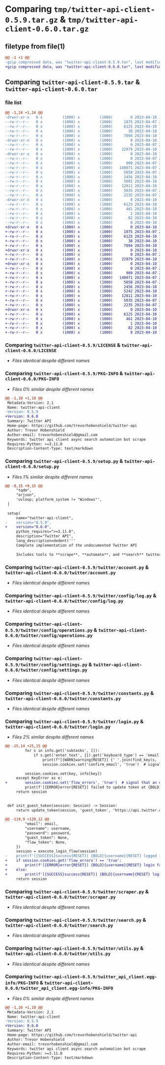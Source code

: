 # Comparing `tmp/twitter-api-client-0.5.9.tar.gz` & `tmp/twitter-api-client-0.6.0.tar.gz`

## filetype from file(1)

```diff
@@ -1 +1 @@
-gzip compressed data, was "twitter-api-client-0.5.9.tar", last modified: Mon Apr 10 18:45:23 2023, max compression
+gzip compressed data, was "twitter-api-client-0.6.0.tar", last modified: Mon Apr 10 19:12:07 2023, max compression
```

## Comparing `twitter-api-client-0.5.9.tar` & `twitter-api-client-0.6.0.tar`

### file list

```diff
@@ -1,24 +1,24 @@
-drwxr-xr-x   0 x         (1000) x         (1000)        0 2023-04-10 18:45:23.827640 twitter-api-client-0.5.9/
--rw-r--r--   0 x         (1000) x         (1000)     1075 2023-04-07 23:06:22.000000 twitter-api-client-0.5.9/LICENSE
--rw-r--r--   0 x         (1000) x         (1000)     6125 2023-04-10 18:45:23.827640 twitter-api-client-0.5.9/PKG-INFO
--rw-r--r--   0 x         (1000) x         (1000)       38 2023-04-10 18:45:23.827640 twitter-api-client-0.5.9/setup.cfg
--rw-r--r--   0 x         (1000) x         (1000)     7094 2023-04-10 18:45:10.000000 twitter-api-client-0.5.9/setup.py
-drwxr-xr-x   0 x         (1000) x         (1000)        0 2023-04-10 18:45:23.825640 twitter-api-client-0.5.9/twitter/
--rw-r--r--   0 x         (1000) x         (1000)        0 2023-04-07 23:06:22.000000 twitter-api-client-0.5.9/twitter/__init__.py
--rw-r--r--   0 x         (1000) x         (1000)    22979 2023-04-10 18:34:38.000000 twitter-api-client-0.5.9/twitter/account.py
-drwxr-xr-x   0 x         (1000) x         (1000)        0 2023-04-10 18:45:23.826640 twitter-api-client-0.5.9/twitter/config/
--rw-r--r--   0 x         (1000) x         (1000)        0 2023-04-07 23:06:22.000000 twitter-api-client-0.5.9/twitter/config/__init__.py
--rw-r--r--   0 x         (1000) x         (1000)      909 2023-04-07 23:06:22.000000 twitter-api-client-0.5.9/twitter/config/log.py
--rw-r--r--   0 x         (1000) x         (1000)   148071 2023-04-07 23:06:22.000000 twitter-api-client-0.5.9/twitter/config/operations.py
--rw-r--r--   0 x         (1000) x         (1000)     5858 2023-04-07 23:06:22.000000 twitter-api-client-0.5.9/twitter/config/settings.py
--rw-r--r--   0 x         (1000) x         (1000)     2456 2023-04-10 18:10:09.000000 twitter-api-client-0.5.9/twitter/constants.py
--rw-r--r--   0 x         (1000) x         (1000)     5001 2023-04-10 18:35:58.000000 twitter-api-client-0.5.9/twitter/login.py
--rw-r--r--   0 x         (1000) x         (1000)    12811 2023-04-10 18:38:31.000000 twitter-api-client-0.5.9/twitter/scraper.py
--rw-r--r--   0 x         (1000) x         (1000)     5035 2023-04-07 23:06:22.000000 twitter-api-client-0.5.9/twitter/search.py
--rw-r--r--   0 x         (1000) x         (1000)     2235 2023-04-07 23:06:22.000000 twitter-api-client-0.5.9/twitter/utils.py
-drwxr-xr-x   0 x         (1000) x         (1000)        0 2023-04-10 18:45:23.827640 twitter-api-client-0.5.9/twitter_api_client.egg-info/
--rw-r--r--   0 x         (1000) x         (1000)     6125 2023-04-10 18:45:23.000000 twitter-api-client-0.5.9/twitter_api_client.egg-info/PKG-INFO
--rw-r--r--   0 x         (1000) x         (1000)      461 2023-04-10 18:45:23.000000 twitter-api-client-0.5.9/twitter_api_client.egg-info/SOURCES.txt
--rw-r--r--   0 x         (1000) x         (1000)        1 2023-04-10 18:45:23.000000 twitter-api-client-0.5.9/twitter_api_client.egg-info/dependency_links.txt
--rw-r--r--   0 x         (1000) x         (1000)       82 2023-04-10 18:45:23.000000 twitter-api-client-0.5.9/twitter_api_client.egg-info/requires.txt
--rw-r--r--   0 x         (1000) x         (1000)        8 2023-04-10 18:45:23.000000 twitter-api-client-0.5.9/twitter_api_client.egg-info/top_level.txt
+drwxr-xr-x   0 x         (1000) x         (1000)        0 2023-04-10 19:12:07.854313 twitter-api-client-0.6.0/
+-rw-r--r--   0 x         (1000) x         (1000)     1075 2023-04-07 23:06:22.000000 twitter-api-client-0.6.0/LICENSE
+-rw-r--r--   0 x         (1000) x         (1000)     6125 2023-04-10 19:12:07.854313 twitter-api-client-0.6.0/PKG-INFO
+-rw-r--r--   0 x         (1000) x         (1000)       38 2023-04-10 19:12:07.854313 twitter-api-client-0.6.0/setup.cfg
+-rw-r--r--   0 x         (1000) x         (1000)     7094 2023-04-10 19:12:02.000000 twitter-api-client-0.6.0/setup.py
+drwxr-xr-x   0 x         (1000) x         (1000)        0 2023-04-10 19:12:07.853313 twitter-api-client-0.6.0/twitter/
+-rw-r--r--   0 x         (1000) x         (1000)        0 2023-04-07 23:06:22.000000 twitter-api-client-0.6.0/twitter/__init__.py
+-rw-r--r--   0 x         (1000) x         (1000)    22979 2023-04-10 18:34:38.000000 twitter-api-client-0.6.0/twitter/account.py
+drwxr-xr-x   0 x         (1000) x         (1000)        0 2023-04-10 19:12:07.853313 twitter-api-client-0.6.0/twitter/config/
+-rw-r--r--   0 x         (1000) x         (1000)        0 2023-04-07 23:06:22.000000 twitter-api-client-0.6.0/twitter/config/__init__.py
+-rw-r--r--   0 x         (1000) x         (1000)      909 2023-04-07 23:06:22.000000 twitter-api-client-0.6.0/twitter/config/log.py
+-rw-r--r--   0 x         (1000) x         (1000)   148071 2023-04-07 23:06:22.000000 twitter-api-client-0.6.0/twitter/config/operations.py
+-rw-r--r--   0 x         (1000) x         (1000)     5858 2023-04-07 23:06:22.000000 twitter-api-client-0.6.0/twitter/config/settings.py
+-rw-r--r--   0 x         (1000) x         (1000)     2456 2023-04-10 18:10:09.000000 twitter-api-client-0.6.0/twitter/constants.py
+-rw-r--r--   0 x         (1000) x         (1000)     5242 2023-04-10 19:10:29.000000 twitter-api-client-0.6.0/twitter/login.py
+-rw-r--r--   0 x         (1000) x         (1000)    12811 2023-04-10 18:38:31.000000 twitter-api-client-0.6.0/twitter/scraper.py
+-rw-r--r--   0 x         (1000) x         (1000)     5035 2023-04-07 23:06:22.000000 twitter-api-client-0.6.0/twitter/search.py
+-rw-r--r--   0 x         (1000) x         (1000)     2235 2023-04-07 23:06:22.000000 twitter-api-client-0.6.0/twitter/utils.py
+drwxr-xr-x   0 x         (1000) x         (1000)        0 2023-04-10 19:12:07.854313 twitter-api-client-0.6.0/twitter_api_client.egg-info/
+-rw-r--r--   0 x         (1000) x         (1000)     6125 2023-04-10 19:12:07.000000 twitter-api-client-0.6.0/twitter_api_client.egg-info/PKG-INFO
+-rw-r--r--   0 x         (1000) x         (1000)      461 2023-04-10 19:12:07.000000 twitter-api-client-0.6.0/twitter_api_client.egg-info/SOURCES.txt
+-rw-r--r--   0 x         (1000) x         (1000)        1 2023-04-10 19:12:07.000000 twitter-api-client-0.6.0/twitter_api_client.egg-info/dependency_links.txt
+-rw-r--r--   0 x         (1000) x         (1000)       82 2023-04-10 19:12:07.000000 twitter-api-client-0.6.0/twitter_api_client.egg-info/requires.txt
+-rw-r--r--   0 x         (1000) x         (1000)        8 2023-04-10 19:12:07.000000 twitter-api-client-0.6.0/twitter_api_client.egg-info/top_level.txt
```

### Comparing `twitter-api-client-0.5.9/LICENSE` & `twitter-api-client-0.6.0/LICENSE`

 * *Files identical despite different names*

### Comparing `twitter-api-client-0.5.9/PKG-INFO` & `twitter-api-client-0.6.0/PKG-INFO`

 * *Files 0% similar despite different names*

```diff
@@ -1,10 +1,10 @@
 Metadata-Version: 2.1
 Name: twitter-api-client
-Version: 0.5.9
+Version: 0.6.0
 Summary: Twitter API
 Home-page: https://github.com/trevorhobenshield/twitter-api
 Author: Trevor Hobenshield
 Author-email: trevorhobenshield@gmail.com
 Keywords: twitter api client async search automation bot scrape
 Requires-Python: >=3.11.0
 Description-Content-Type: text/markdown
```

### Comparing `twitter-api-client-0.5.9/setup.py` & `twitter-api-client-0.6.0/setup.py`

 * *Files 1% similar despite different names*

```diff
@@ -9,15 +9,15 @@
     "tqdm",
     "orjson",
     'uvloop; platform_system != "Windows"',
 ]
 
 setup(
     name="twitter-api-client",
-    version="0.5.9",
+    version="0.6.0",
     python_requires=">=3.11.0",
     description="Twitter API",
     long_description=dedent('''
     Complete implementation of the undocumented Twitter API
     
     Includes tools to **scrape**, **automate**, and **search** twitter
```

### Comparing `twitter-api-client-0.5.9/twitter/account.py` & `twitter-api-client-0.6.0/twitter/account.py`

 * *Files identical despite different names*

### Comparing `twitter-api-client-0.5.9/twitter/config/log.py` & `twitter-api-client-0.6.0/twitter/config/log.py`

 * *Files identical despite different names*

### Comparing `twitter-api-client-0.5.9/twitter/config/operations.py` & `twitter-api-client-0.6.0/twitter/config/operations.py`

 * *Files identical despite different names*

### Comparing `twitter-api-client-0.5.9/twitter/config/settings.py` & `twitter-api-client-0.6.0/twitter/config/settings.py`

 * *Files identical despite different names*

### Comparing `twitter-api-client-0.5.9/twitter/constants.py` & `twitter-api-client-0.6.0/twitter/constants.py`

 * *Files identical despite different names*

### Comparing `twitter-api-client-0.5.9/twitter/login.py` & `twitter-api-client-0.6.0/twitter/login.py`

 * *Files 2% similar despite different names*

```diff
@@ -25,14 +25,15 @@
         for s in info.get('subtasks', []):
             if s.get('enter_text', {}).get('keyboard_type') == 'email':
                 print(f"[{WARN}warning{RESET}] {' '.join(find_key(s, 'text'))}")
                 session.cookies.set('confirm_email', 'true')  # signal that email challenge must be solved
 
         session.cookies.set(key, info[key])
     except KeyError as e:
+        session.cookies.set('flow_errors', 'true')  # signal that an error occurred somewhere in the flow
         print(f'[{ERROR}error{RESET}] failed to update token at {BOLD}{caller_name}{RESET}\n{e}')
     return session
 
 
 def init_guest_token(session: Session) -> Session:
     return update_token(session, 'guest_token', 'https://api.twitter.com/1.1/guest/activate.json', {})
 
@@ -119,9 +120,12 @@
         "email": email,
         "username": username,
         "password": password,
         "guest_token": None,
         "flow_token": None,
     })
     session = execute_login_flow(session)
-    print(f'[{SUCCESS}success{RESET}] {BOLD}{username}{RESET} logged in successfully')
+    if session.cookies.get('flow_errors') == 'true':
+        print(f'[{ERROR}error{RESET}] {BOLD}{username}{RESET} login failed')
+    else:
+        print(f'[{SUCCESS}success{RESET}] {BOLD}{username}{RESET} login success')
     return session
```

### Comparing `twitter-api-client-0.5.9/twitter/scraper.py` & `twitter-api-client-0.6.0/twitter/scraper.py`

 * *Files identical despite different names*

### Comparing `twitter-api-client-0.5.9/twitter/search.py` & `twitter-api-client-0.6.0/twitter/search.py`

 * *Files identical despite different names*

### Comparing `twitter-api-client-0.5.9/twitter/utils.py` & `twitter-api-client-0.6.0/twitter/utils.py`

 * *Files identical despite different names*

### Comparing `twitter-api-client-0.5.9/twitter_api_client.egg-info/PKG-INFO` & `twitter-api-client-0.6.0/twitter_api_client.egg-info/PKG-INFO`

 * *Files 0% similar despite different names*

```diff
@@ -1,10 +1,10 @@
 Metadata-Version: 2.1
 Name: twitter-api-client
-Version: 0.5.9
+Version: 0.6.0
 Summary: Twitter API
 Home-page: https://github.com/trevorhobenshield/twitter-api
 Author: Trevor Hobenshield
 Author-email: trevorhobenshield@gmail.com
 Keywords: twitter api client async search automation bot scrape
 Requires-Python: >=3.11.0
 Description-Content-Type: text/markdown
```


